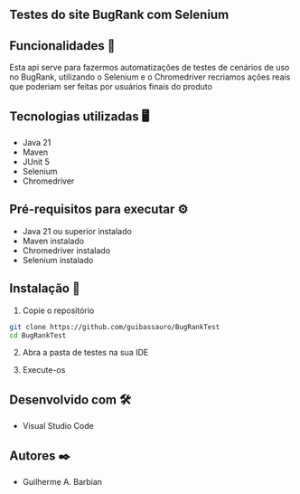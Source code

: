 ## Testes do site BugRank com Selenium

## Funcionalidades 🚀
Esta api serve para fazermos automatizações de testes de cenários de uso no BugRank, utilizando o Selenium e o Chromedriver recriamos ações reais que poderiam ser feitas por usuários finais do produto

## Tecnologias utilizadas 🖥️
- Java 21
- Maven
- JUnit 5
- Selenium
- Chromedriver

## Pré-requisitos para executar ⚙️
- Java 21 ou superior instalado
- Maven instalado
- Chromedriver instalado
- Selenium instalado

## Instalação 📩
1. Copie o repositório
```bash
git clone https://github.com/guibassauro/BugRankTest
cd BugRankTest
```

2. Abra a pasta de testes na sua IDE

3. Execute-os

## Desenvolvido com 🛠️
- Visual Studio Code

## Autores ✒️
- Guilherme A. Barbian
